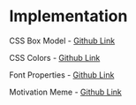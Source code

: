 # Implementation

CSS Box Model - [Github Link](https://github.com/grandeurkoe/100-days-of-code-the-complete-python-pro-bootcamp/tree/36e8db766cb662249a62abf5ff107d85c5a654d2/day-044-intermediate-css/css-box-model)

CSS Colors - [Github Link](https://github.com/grandeurkoe/100-days-of-code-the-complete-python-pro-bootcamp/tree/36e8db766cb662249a62abf5ff107d85c5a654d2/day-044-intermediate-css/css-colors)

Font Properties - [Github Link](https://github.com/grandeurkoe/100-days-of-code-the-complete-python-pro-bootcamp/tree/36e8db766cb662249a62abf5ff107d85c5a654d2/day-044-intermediate-css/font-properties)

Motivation Meme - [Github Link](https://github.com/grandeurkoe/100-days-of-code-the-complete-python-pro-bootcamp/tree/36e8db766cb662249a62abf5ff107d85c5a654d2/day-044-intermediate-css/motivation-meme)